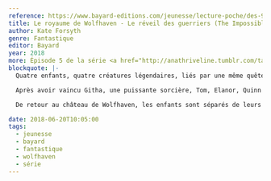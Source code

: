 ```yaml
---
reference: https://www.bayard-editions.com/jeunesse/lecture-poche/des-9-ans/le-reveil-des-guerriers
title: Le royaume de Wolfhaven - Le réveil des guerriers (The Impossible Quest -Battle of the Heroes)
author: Kate Forsyth
genre: Fantastique
editor: Bayard
year: 2018
more: Épisode 5 de la série <a href="http://anathriveline.tumblr.com/tagged/wolfhaven">Wolfhaven</a>
blockquote: |-
  Quatre enfants, quatre créatures légendaires, liés par une même quête : libérer le château de Wolfhaven.

  Après avoir vaincu Githa, une puissante sorcière, Tom, Elanor, Quinn et Sebastian ont trouvé la dernière créature de légende dont ils ont besoin pour sauver le château de Wolfhaven : un serpent de mer

  De retour au château de Wolfhaven, les enfants sont séparés de leurs animaux magiques et capturés par les hommes de Lord Mortlake. Ils parviennent finalement à s’échapper et partent à la recherche des quatre héros endormis dans les souterrains du château…

date: 2018-06-20T10:05:00
tags:
  - jeunesse
  - bayard
  - fantastique
  - wolfhaven
  - série
---
```

